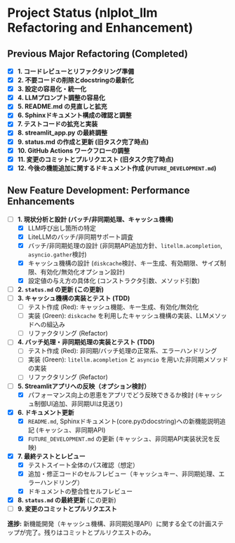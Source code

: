 # Project Status (nlplot_llm Refactoring and Enhancement)

## Previous Major Refactoring (Completed)

-   [x] **1. コードレビューとリファクタリング準備**
-   [x] **2. 不要コードの削除とdocstringの最新化**
-   [x] **3. 設定の容易化・統一化**
-   [x] **4. LLMプロンプト調整の容易化**
-   [x] **5. README.md の見直しと拡充**
-   [x] **6. Sphinxドキュメント構成の確認と調整**
-   [x] **7. テストコードの拡充と実装**
-   [x] **8. streamlit_app.py の最終調整**
-   [x] **9. status.md の作成と更新 (旧タスク完了時点)**
-   [x] **10. GitHub Actions ワークフローの調整**
-   [x] **11. 変更のコミットとプルリクエスト (旧タスク完了時点)**
-   [x] **12. 今後の機能追加に関するドキュメント作成 (`FUTURE_DEVELOPMENT.md`)**

## New Feature Development: Performance Enhancements

-   [ ] **1. 現状分析と設計 (バッチ/非同期処理、キャッシュ機構)**
    -   [x] LLM呼び出し箇所の特定
    -   [x] LiteLLMのバッチ/非同期サポート調査
    -   [x] バッチ/非同期処理の設計 (非同期API追加方針、`litellm.acompletion`, `asyncio.gather`検討)
    -   [x] キャッシュ機構の設計 (`diskcache`検討、キー生成、有効期限、サイズ制限、有効化/無効化オプション設計)
    -   [x] 設定値の与え方の具体化 (コンストラクタ引数、メソッド引数)
-   [ ] **2. `status.md` の更新 (この更新)**
-   [ ] **3. キャッシュ機構の実装とテスト (TDD)**
    -   [ ] テスト作成 (Red): キャッシュ機能、キー生成、有効化/無効化
    -   [ ] 実装 (Green): `diskcache` を利用したキャッシュ機構の実装、LLMメソッドへの組込み
    -   [ ] リファクタリング (Refactor)
-   [ ] **4. バッチ処理・非同期処理の実装とテスト (TDD)**
    -   [ ] テスト作成 (Red): 非同期/バッチ処理の正常系、エラーハンドリング
    -   [ ] 実装 (Green): `litellm.acompletion` と `asyncio` を用いた非同期メソッドの実装
    -   [ ] リファクタリング (Refactor)
-   [ ] **5. Streamlitアプリへの反映（オプション検討）**
    -   [x] パフォーマンス向上の恩恵をアプリでどう反映できるか検討 (キャッシュ制御UI追加、非同期UIは見送り)
-   [x] **6. ドキュメント更新**
    -   [x] `README.md`, Sphinxドキュメント(core.pyのdocstring)への新機能説明追記 (キャッシュ、非同期API)
    -   [x] `FUTURE_DEVELOPMENT.md` の更新 (キャッシュ、非同期API実装状況を反映)
-   [x] **7. 最終テストとレビュー**
    -   [x] テストスイート全体のパス確認（想定）
    -   [x] 追加・修正コードのセルフレビュー（キャッシュキー、非同期処理、エラーハンドリング）
    -   [x] ドキュメントの整合性セルフレビュー
-   [x] **8. `status.md` の最終更新** (この更新)
-   [ ] **9. 変更のコミットとプルリクエスト**

**進捗:**
新機能開発（キャッシュ機構、非同期処理API）に関する全ての計画ステップが完了。残りはコミットとプルリクエストのみ。
